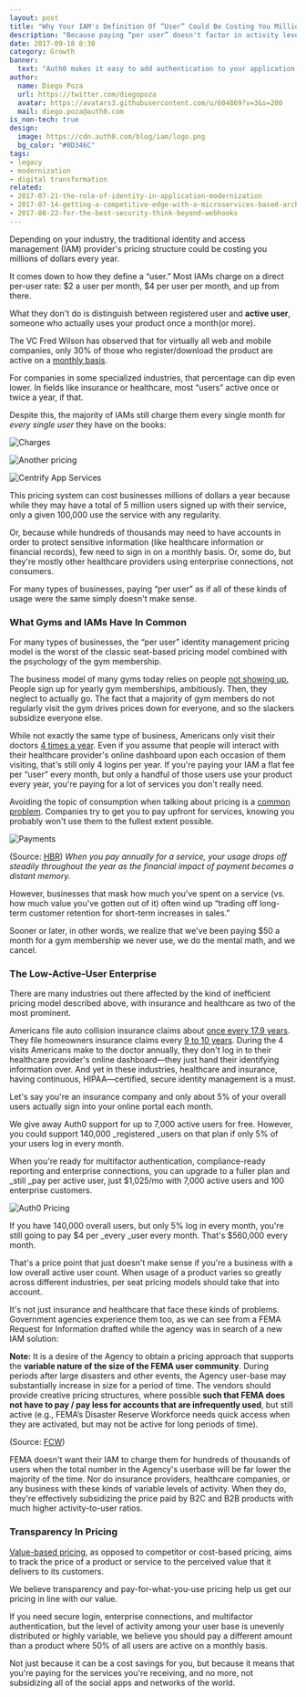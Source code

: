 ```yaml
---
layout: post
title: "Why Your IAM's Definition Of “User” Could Be Costing You Millions"
description: "Because paying “per user” doesn't factor in activity levels, you could be drastically overpaying"
date: 2017-09-18 8:30
category: Growth
banner:
  text: "Auth0 makes it easy to add authentication to your application."
author:
  name: Diego Poza
  url: https://twitter.com/diegopoza
  avatar: https://avatars3.githubusercontent.com/u/604869?v=3&s=200
  mail: diego.poza@auth0.com
is_non-tech: true
design:
  image: https://cdn.auth0.com/blog/iam/logo.png
  bg_color: "#0D346C"
tags:
- legacy
- modernization
- digital transformation
related:
- 2017-07-21-the-role-of-identity-in-application-modernization
- 2017-07-14-getting-a-competitive-edge-with-a-microservices-based-architecture
- 2017-08-22-for-the-best-security-think-beyond-webhooks
---
```


Depending on your industry, the traditional identity and access management (IAM) provider's pricing structure could be costing you millions of dollars every year.

It comes down to how they define a “user.” Most IAMs charge on a direct per-user rate: $2 a user per month, $4 per user per month, and up from there.

What they don't do is distinguish between registered user and **active user**, someone who actually uses your product once a month(or more).

The VC Fred Wilson has observed that for virtually all web and mobile companies, only 30% of those who register/download the product are active on a [monthly basis](http://avc.com/2011/07/301010/).

For companies in some specialized industries, that percentage can dip even lower. In fields like insurance or healthcare, most “users” active once or twice a year, if that.

Despite this, the majority of IAMs still charge them every single month for _every single user_ they have on the books:

![Charges](https://cdn.auth0.com/blog/iam/charges.png)

![Another pricing](https://cdn.auth0.com/blog/iam/another-charges.png)

![Centrify App Services](https://cdn.auth0.com/blog/iam/centrifyappservices.png)

This pricing system can cost businesses millions of dollars a year because while they may have a total of 5 million users signed up with their service, only a given 100,000 use the service with any regularity.

Or, because while hundreds of thousands may need to have accounts in order to protect sensitive information (like healthcare information or financial records), few need to sign in on a monthly basis. Or, some do, but they're mostly other healthcare providers using enterprise connections, not consumers.

For many types of businesses, paying “per user” as if all of these kinds of usage were the same simply doesn't make sense.

### What Gyms and IAMs Have In Common

For many types of businesses, the “per user” identity management pricing model is the worst of the classic seat-based pricing model combined with the psychology of the gym membership.

The business model of many gyms today relies on people [not showing up.](http://www.npr.org/sections/money/2014/12/30/373996649/why-we-sign-up-for-gym-memberships-but-don-t-go-to-the-gym) People sign up for yearly gym memberships, ambitiously. Then, they neglect to actually go. The fact that a majority of gym members do not regularly visit the gym drives prices down for everyone, and so the slackers subsidize everyone else.

While not exactly the same type of business, Americans only visit their doctors [4 times a year](https://www.forbes.com/sites/niallmccarthy/2014/09/04/americans-visit-their-doctor-4-times-a-year-people-in-japan-visit-13-times-a-year-infographic/#56a1f24ee347). Even if you assume that people will interact with their healthcare provider's online dashboard upon each occasion of them visiting, that's still only 4 logins per year. If you're paying your IAM a flat fee per “user” every month, but only a handful of those users use your product every year, you're paying for a lot of services you don't really need.

Avoiding the topic of consumption when talking about pricing is a [common problem](https://hbr.org/2002/09/pricing-and-the-psychology-of-consumption). Companies try to get you to pay upfront for services, knowing you probably won't use them to the fullest extent possible.

![Payments](https://cdn.auth0.com/blog/iam/payments.gif)

(Source: [HBR](https://hbr.org/2002/09/pricing-and-the-psychology-of-consumption)) _When you pay annually for a service, your usage drops off steadily throughout the year as the financial impact of payment becomes a distant memory._

However, businesses that mask how much you've spent on a service (vs. how much value you've gotten out of it) often wind up “trading off long-term customer retention for short-term increases in sales.”

Sooner or later, in other words, we realize that we've been paying $50 a month for a gym membership we never use, we do the mental math, and we cancel.

### The Low-Active-User Enterprise

There are many industries out there affected by the kind of inefficient pricing model described above, with insurance and healthcare as two of the most prominent.

Americans file auto collision insurance claims about [once every 17.9 years](http://www.foxbusiness.com/features/2011/06/17/heres-how-many-car-accidents-youll-have.html). They file homeowners insurance claims every [9 to 10 years](http://finance.zacks.com/average-homeowner-file-insurance-claims-8387.html). During the 4 visits Americans make to the doctor annually, they don't log in to their healthcare provider's online dashboard—they just hand their identifying information over. And yet in these industries, healthcare and insurance, having continuous, HIPAA—certified, secure identity management is a must.

Let's say you're an insurance company and only about 5% of your overall users actually sign into your online portal each month.

We give away Auth0 support for up to 7,000 active users for free. However, you could support 140,000 _registered _users on that plan if only 5% of your users log in every month.

When you're ready for multifactor authentication, compliance-ready reporting and enterprise connections, you can upgrade to a fuller plan and _still _pay per active user, just $1,025/mo with 7,000 active users and 100 enterprise customers.

![Auth0 Pricing](https://cdn.auth0.com/blog/auth0/pricing.png)

If you have 140,000 overall users, but only 5% log in every month, you're still going to pay $4 per _every _user every month. That's $560,000 every month.

That's a price point that just doesn't make sense if you're a business with a low overall active user count. When usage of a product varies so greatly across different industries, per seat pricing models should take that into account.

It's not just insurance and healthcare that face these kinds of problems. Government agencies experience them too, as we can see from a FEMA Request for Information drafted while the agency was in search of a new IAM solution:


**Note:** It is a desire of the Agency to obtain a pricing approach that supports the **variable nature of the size of the FEMA user community**. During periods after large disasters and other events, the Agency user-base may substantially increase in size for a period of time. The vendors should provide creative pricing structures, where possible **such that FEMA does not have to pay / pay less for accounts that are infrequently used**, but still active (e.g., FEMA’s Disaster Reserve Workforce needs quick access when they are activated, but may not be active for long periods of time).

(Source: [FCW](https://fcw.com/articles/2009/01/27/fema-seeks-it.aspx))

FEMA doesn't want their IAM to charge them for hundreds of thousands of users when the total number in the Agency's userbase will be far lower the majority of the time. Nor do insurance providers, healthcare companies, or any business with these kinds of variable levels of activity. When they do, they're effectively subsidizing the price paid by B2C and B2B products with much higher activity-to-user ratios.

### Transparency In Pricing

[Value-based pricing](https://en.wikipedia.org/wiki/Value-based_pricing), as opposed to competitor or cost-based pricing, aims to track the price of a product or service to the perceived value that it delivers to its customers.

We believe transparency and pay-for-what-you-use pricing help us get our pricing in line with our value.

If you need secure login, enterprise connections, and multifactor authentication, but the level of activity among your user base is unevenly distributed or highly variable, we believe you should pay a different amount than a product where 50% of all users are active on a monthly basis.

Not just because it can be a cost savings for you, but because it means that you're paying for the services you're receiving, and no more, not subsidizing all of the social apps and networks of the world. 